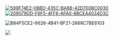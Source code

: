‎ ‎ ‎ ‎ ‎ ‎‎ ‎ ‎ ‎ ‎ ‎ ‎ ‎‎ ‎ ‎ ‎ ‎ ‎‎ ‎ ‎ ‎ ‎ ‎ ‎ ‎ ‎ ‎ ‎ ‎ ‎ ‎ ‎ ‎ ‎‎ ‎ ‎ ‎ ‎ ‎ ‎ ‎ ‎ ‎ ‎  ‎ ‎ ‎ ‎ ‎ ‎ ‎ ‎ ‎‎ ‎ ‎ ‎ ‎ ‎ ‎ ‎ ‎ ‎ ‎ ‎ ‎ ‎ ‎ ‎ ‎‎ ‎ ‎ ‎ ‎ ‎ ‎ ‎ ‎ ‎ ‎ ‎ ‎ ‎ ‎ ‎ ‎‎ ‎ ‎ [![599F74E2-08BD-435C-BA88-42D700BC0030](https://github.com/vampaku/vampaku/assets/139192960/79798f74-2c91-40ff-97ba-630afe217693)](https://rentry.co/vkaru) [![209079DD-F6F5-4FF6-AFA0-8BCEA4034D3C](https://github.com/vampaku/vampaku/assets/139192960/3a24a0a9-9e79-45ed-b9a9-fd71e569264a)](https://rentry.co/more-marsh)

![B84F5CE2-6626-4B41-BF21-2668C7BE6103](https://github.com/vampaku/vampaku/assets/139192960/b7f42a5c-828c-4efb-9100-07f7dd580ba8)


![](https://komarev.com/ghpvc/?username=vampaku&label=VIEWERS&color=lightgrey&style=flat&base=400)‎ ‎ 
ㅤ 

